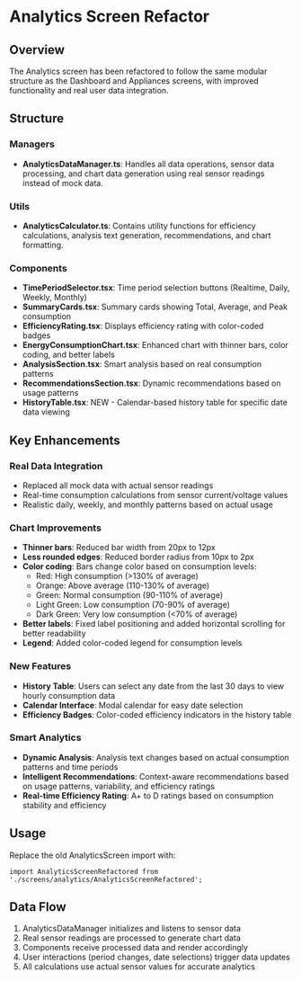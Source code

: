 # Analytics Screen Refactor

## Overview
The Analytics screen has been refactored to follow the same modular structure as the Dashboard and Appliances screens, with improved functionality and real user data integration.

## Structure

### Managers
- **AnalyticsDataManager.ts**: Handles all data operations, sensor data processing, and chart data generation using real sensor readings instead of mock data.

### Utils
- **AnalyticsCalculator.ts**: Contains utility functions for efficiency calculations, analysis text generation, recommendations, and chart formatting.

### Components
- **TimePeriodSelector.tsx**: Time period selection buttons (Realtime, Daily, Weekly, Monthly)
- **SummaryCards.tsx**: Summary cards showing Total, Average, and Peak consumption
- **EfficiencyRating.tsx**: Displays efficiency rating with color-coded badges
- **EnergyConsumptionChart.tsx**: Enhanced chart with thinner bars, color coding, and better labels
- **AnalysisSection.tsx**: Smart analysis based on real consumption patterns
- **RecommendationsSection.tsx**: Dynamic recommendations based on usage patterns
- **HistoryTable.tsx**: NEW - Calendar-based history table for specific date data viewing

## Key Enhancements

### Real Data Integration
- Replaced all mock data with actual sensor readings
- Real-time consumption calculations from sensor current/voltage values
- Realistic daily, weekly, and monthly patterns based on actual usage

### Chart Improvements
- **Thinner bars**: Reduced bar width from 20px to 12px
- **Less rounded edges**: Reduced border radius from 10px to 2px
- **Color coding**: Bars change color based on consumption levels:
  - Red: High consumption (>130% of average)
  - Orange: Above average (110-130% of average)
  - Green: Normal consumption (90-110% of average)
  - Light Green: Low consumption (70-90% of average)
  - Dark Green: Very low consumption (<70% of average)
- **Better labels**: Fixed label positioning and added horizontal scrolling for better readability
- **Legend**: Added color-coded legend for consumption levels

### New Features
- **History Table**: Users can select any date from the last 30 days to view hourly consumption data
- **Calendar Interface**: Modal calendar for easy date selection
- **Efficiency Badges**: Color-coded efficiency indicators in the history table

### Smart Analytics
- **Dynamic Analysis**: Analysis text changes based on actual consumption patterns and time periods
- **Intelligent Recommendations**: Context-aware recommendations based on usage patterns, variability, and efficiency ratings
- **Real-time Efficiency Rating**: A+ to D ratings based on consumption stability and efficiency

## Usage

Replace the old AnalyticsScreen import with:
```tsx
import AnalyticsScreenRefactored from './screens/analytics/AnalyticsScreenRefactored';
```

## Data Flow
1. AnalyticsDataManager initializes and listens to sensor data
2. Real sensor readings are processed to generate chart data
3. Components receive processed data and render accordingly
4. User interactions (period changes, date selections) trigger data updates
5. All calculations use actual sensor values for accurate analytics
